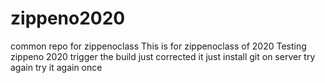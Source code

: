 # zippeno2020
common repo for zippenoclass
This is for zippenoclass of 2020
Testing zippeno 2020
trigger the build
just corrected it
just install git on server
try again
try it again once
